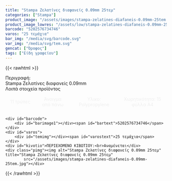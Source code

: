 ```yaml
---
title: "Stampa Ζελατίνες διαφανείς 0.09mm 25τεμ"
categories: ["Stampa"]
product_image: "/assets/images/stampa-zelatines-diafaneis-0.09mm-25tem.jpg"
product_image_lowres: "/assets/low/stampa-zelatines-diafaneis-0.09mm-25tem.jpg"
barcode: "5202576734746"
varos: "25 τεμάχια"
bar_img: "/media/svg/barcode.svg"
var_img: "/media/svg/tem.svg"
gencat: ["Όροφος"]
tags: ["Είδη γραφείου"]
---
```

{{< rawhtml >}}
<style>
    .stpinout {
    display: grid;
    grid-template-columns: auto auto auto auto;
    text-align: center;
    gap: 2px;
}
.stpin {
    
    display: flex;
    align-items: center;
    justify-content: center;
    padding: 15px;
    color: #eee;
}
    
    @media only screen and (max-width:700px) {
        

        .stpinout {
            grid-template-columns: auto;
           
    }
</style>
<div class="product">
    <div id="sistatika">Περιγραφή:</div>
    <div class="alltext">Stampa Ζελατίνες διαφανείς 0.09mm<br></div>
    <div id="loipa">Λοιπά στοιχεία προϊόντος</div>
    <div class="keno"></div>
    <div class="stpinout sfwb">
        <div class="stpin sred">11 τρύπες</div>
        <div class="stpin s444">Άνοιγμα από πάνω</div>
        <div class="stpin sred">Υλικο: Polypropylene</div>
        <div class="stpin s444">Χωρητικότητα: 15 φύλλα Α4</div>
    </div>
    <div class="keno"></div>
    
    <div id="barcode">
        <div id="barimage1"></div><span id="bartext">5202576734746</span>
    </div>
    <div id="varos">
        <div id="temimg"></div><span id="varostext">25 τεμάχια</span>
    </div>
    <div id="kivotio">ΠΕΡΙΕΧΟΜΕΝΟ ΚΙΒΩΤΙΟΥ:<br>Αναμένεται</div>
    <div class="pimg"><img alt="Stampa Ζελατίνες διαφανείς 0.09mm 25τεμ" title="Stampa Ζελατίνες διαφανείς 0.09mm 25τεμ"
            src="/assets/images/stampa-zelatines-diafaneis-0.09mm-25tem.jpg"></div>
</div>
{{< /rawhtml >}}


